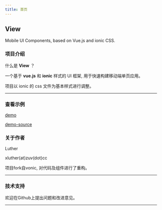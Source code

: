 ```yaml
---
title: 首页
---
```


## <div class="code-name">View</div>

<div class="code-desc">
  Mobile UI Components, based on Vue.js and ionic CSS.
</div>

### 项目介绍

什么是 **View** ？

一个基于 **vue.js** 和 **ionic** 样式的 UI 框架, 用于快速构建移动端单页应用。

<p class="tip">
  项目以 ionic 的 css 文件为基本样式进行调整。
</p>

<hr/>

### 查看示例

[demo](http://www.zuv.cc/view/demo/index.html)

[demo-source](http://www.zuv.cc/view/demo-src.zip)

### 关于作者

Luther 

xluther(at)zuv(dot)cc

<p class="tip">
  项目fork自vonic, 对代码及组件进行了重构。
</p>

<hr/>

### 技术支持

欢迎在Github上提出问题和改进意见。

<hr/>


